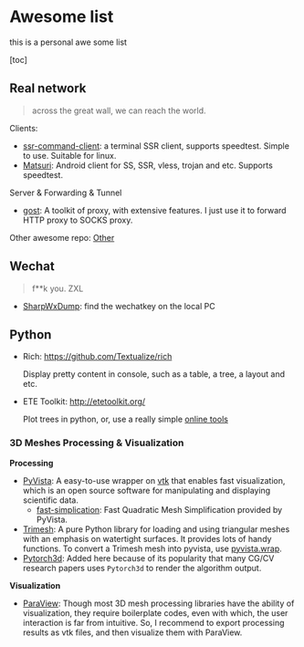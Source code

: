 # Awesome list

this is a personal awe some list

[toc]


## Real network

> across the great wall, we can reach the world.

Clients:

* [ssr-command-client](https://github.com/TyrantLucifer/ssr-command-client): a terminal SSR client, supports speedtest. Simple to use. Suitable for linux.
* [Matsuri](https://github.com/MatsuriDayo/Matsuri): Android client for SS, SSR, vless, trojan and etc. Supports speedtest.

Server & Forwarding & Tunnel

* [gost](https://github.com/ginuerzh/gost): A toolkit of proxy, with extensive features. I just use it to forward HTTP proxy to SOCKS proxy.


Other awesome repo: [Other](https://github.com/stars/GJCav/lists/readnetwork)



## Wechat

> f**k you. ZXL

* [SharpWxDump](https://github.com/AdminTest0/SharpWxDump): find the wechatkey on the local PC



## Python

* Rich: https://github.com/Textualize/rich
  
  Display pretty content in console, such as a table, a tree, a layout and etc.
  
* ETE Toolkit: http://etetoolkit.org/

  Plot trees in python, or, use a really simple [online tools](http://mshang.ca/syntree/)
  
### 3D Meshes Processing & Visualization

**Processing**

* [PyVista](https://github.com/pyvista/pyvista): A easy-to-use wrapper on [vtk](https://vtk.org/) that enables fast visualization, which is an open source software for manipulating and displaying scientific data.
  * [fast-simplication](https://github.com/pyvista/fast-simplification): Fast Quadratic Mesh Simplification provided by PyVista.
* [Trimesh](https://trimesh.org/): A pure Python library for loading and using triangular meshes with an emphasis on watertight surfaces. It provides lots of handy functions. To convert a Trimesh mesh into pyvista, use [pyvista.wrap](https://docs.pyvista.org/api/utilities/_autosummary/pyvista.wrap.html).
* [Pytorch3d](https://pytorch3d.org/): Added here because of its popularity that many CG/CV research papers uses `Pytorch3d` to render the algorithm output. 

**Visualization**

* [ParaView](https://www.paraview.org/): Though most 3D mesh processing libraries have the ability of visualization, they require boilerplate codes, even with which, the user interaction is far from intuitive. So, I recommend to export processing results as vtk files, and then visualize them with ParaView.

